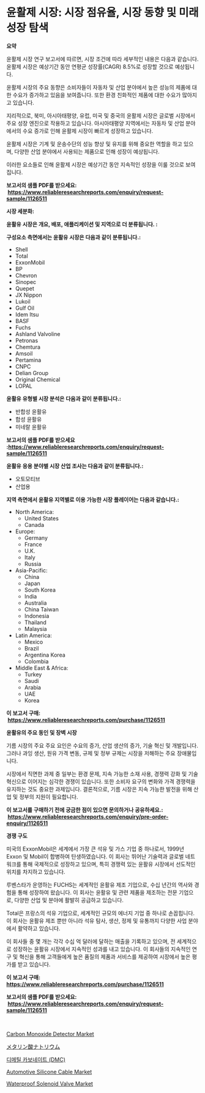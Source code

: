 <p><h1>윤활제 시장: 시장 점유율, 시장 동향 및 미래 성장 탐색</h1></p><p><strong>요약</strong></p>
<p><p>윤활제 시장 연구 보고서에 따르면, 시장 조건에 따라 세부적인 내용은 다음과 같습니다. 윤활제 시장은 예상기간 동안 연평균 성장률(CAGR) 8.5%로 성장할 것으로 예상됩니다.</p><p>윤활제 시장의 주요 동향은 소비자들이 자동차 및 산업 분야에서 높은 성능의 제품에 대한 수요가 증가하고 있음을 보여줍니다. 또한 환경 친화적인 제품에 대한 수요가 많아지고 있습니다.</p><p>지리적으로, 북미, 아시아태평양, 유럽, 미국 및 중국의 윤활제 시장은 글로벌 시장에서 주요 성장 엔진으로 작용하고 있습니다. 아시아태평양 지역에서는 자동차 및 산업 분야에서의 수요 증가로 인해 윤활제 시장이 빠르게 성장하고 있습니다.</p><p>윤활제 시장은 기계 및 운송수단의 성능 향상 및 유지를 위해 중요한 역할을 하고 있으며, 다양한 산업 분야에서 사용되는 제품으로 인해 성장이 예상됩니다.</p><p>이러한 요소들로 인해 윤활제 시장은 예상기간 동안 지속적인 성장을 이룰 것으로 보여집니다.</p></p>
<p><strong>보고서의 샘플 PDF를 받으세요: &nbsp;<a href="https://www.reliableresearchreports.com/enquiry/request-sample/1126511">https://www.reliableresearchreports.com/enquiry/request-sample/1126511</a></strong></p>
<p><strong>시장 세분화:</strong></p>
<p><strong> 윤활유 시장은 개요, 배포, 애플리케이션 및 지역으로 더 분류됩니다. :</strong></p>
<p><strong>구성요소 측면에서는 윤활유 시장은 다음과 같이 분류됩니다.:</strong></p>
<p><ul><li>Shell</li><li>Total</li><li>ExxonMobil</li><li>BP</li><li>Chevron</li><li>Sinopec</li><li>Quepet</li><li>JX Nippon</li><li>Lukoil</li><li>Gulf Oil</li><li>Idem Itsu</li><li>BASF</li><li>Fuchs</li><li>Ashland Valvoline</li><li>Petronas</li><li>Chemtura</li><li>Amsoil</li><li>Pertamina</li><li>CNPC</li><li>Delian Group</li><li>Original Chemical</li><li>LOPAL</li></ul></p>
<p><strong> 윤활유 유형별 시장 분석은 다음과 같이 분류됩니다.:</strong></p>
<p><ul><li>반합성 윤활유</li><li>합성 윤활유</li><li>미네랄 윤활유</li></ul></p>
<p><strong>보고서의 샘플 PDF를 받으세요 :<a href="https://www.reliableresearchreports.com/enquiry/request-sample/1126511">https://www.reliableresearchreports.com/enquiry/request-sample/1126511</a></strong></p>
<p><strong> 윤활유 응용 분야별 시장 산업 조사는 다음과 같이 분류됩니다.:</strong></p>
<p><ul><li>오토모티브</li><li>산업용</li></ul></p>
<p><strong>지역 측면에서 윤활유 지역별로 이용 가능한 시장 플레이어는 다음과 같습니다.:</strong></p>
<p><ul>
    <li>
        North America:
        <ul>
            <li>United States</li>
            <li>Canada</li>
        </ul>
    </li>
    <li>
        Europe:
        <ul>
            <li>Germany</li>
            <li>France</li>
            <li>U.K.</li>
            <li>Italy</li>
            <li>Russia</li>
        </ul>
    </li>
    <li>
        Asia-Pacific:
        <ul>
            <li>China</li>
            <li>Japan</li>
            <li>South Korea</li>
            <li>India</li>
            <li>Australia</li>
            <li>China Taiwan</li>
            <li>Indonesia</li>
            <li>Thailand</li>
            <li>Malaysia</li>
        </ul>
    </li>
    <li>
        Latin America:
        <ul>
            <li>Mexico</li>
            <li>Brazil</li>
            <li>Argentina Korea</li>
            <li>Colombia</li>
        </ul>
    </li>
    <li>
        Middle East & Africa:
        <ul>
            <li>Turkey</li>
            <li>Saudi</li>
            <li>Arabia</li>
            <li>UAE</li>
            <li>Korea</li>
        </ul>
    </li>
    </ul></p>
<p><strong>이 보고서 구매: &nbsp;<a href="https://www.reliableresearchreports.com/purchase/1126511">https://www.reliableresearchreports.com/purchase/1126511</a></strong></p>
<p><strong>윤활유의 주요 동인 및 장벽 시장</strong></p>
<p><p>기름 시장의 주요 주요 요인은 수요의 증가, 산업 생산의 증가, 기술 혁신 및 개발입니다. 그러나 과잉 생산, 원유 가격 변동, 규제 및 정부 규제는 시장을 저해하는 주요 장애물입니다.</p><p>시장에서 직면한 과제 중 일부는 환경 문제, 지속 가능한 소재 사용, 경쟁력 강화 및 기술 혁신으로 이어지는 심각한 경쟁이 있습니다. 또한 소비자 요구의 변화와 가격 경쟁력을 유지하는 것도 중요한 과제입니다. 결론적으로, 기름 시장은 지속 가능한 발전을 위해 산업 및 정부의 지원이 필요합니다.</p></p>
<p><strong>이 보고서를 구매하기 전에 궁금한 점이 있으면 문의하거나 공유하세요.: &nbsp;<a href="https://www.reliableresearchreports.com/enquiry/pre-order-enquiry/1126511">https://www.reliableresearchreports.com/enquiry/pre-order-enquiry/1126511</a></strong></p>
<p><strong>경쟁 구도</strong></p>
<p><p>미국의 ExxonMobil은 세계에서 가장 큰 석유 및 가스 기업 중 하나로서, 1999년 Exxon 및 Mobil이 합병하여 탄생하였습니다. 이 회사는 뛰어난 기술력과 글로벌 네트워크를 통해 국제적으로 성장하고 있으며, 특히 경쟁력 있는 윤활유 시장에서 선도적인 위치를 차지하고 있습니다. </p><p>루벤스타가 운영하는 FUCHS는 세계적인 윤활유 제조 기업으로, 수십 년간의 역사와 경험을 통해 성장하여 왔습니다. 이 회사는 윤활유 및 관련 제품을 제조하는 전문 기업으로, 다양한 산업 및 분야에 활발히 공급하고 있습니다. </p><p>Total은 프랑스의 석유 기업으로, 세계적인 규모의 에너지 기업 중 하나로 손꼽힙니다. 이 회사는 윤활유 제조 뿐만 아니라 석유 탐사, 생산, 정제 및 유통까지 다양한 사업 분야에서 활약하고 있습니다. </p><p>이 회사들 중 몇 개는 각각 수십 억 달러에 달하는 매출을 기록하고 있으며, 전 세계적으로 성장하는 윤활유 시장에서 지속적인 성과를 내고 있습니다. 이 회사들의 지속적인 연구 및 혁신을 통해 고객들에게 높은 품질의 제품과 서비스를 제공하여 시장에서 높은 평가를 받고 있습니다.</p></p>
<p><strong>이 보고서 구매: &nbsp; <a href="https://www.reliableresearchreports.com/purchase/1126511">https://www.reliableresearchreports.com/purchase/1126511</a></strong></p>
<p><strong>보고서의 샘플 PDF를 받으세요: &nbsp;<a href="https://www.reliableresearchreports.com/enquiry/request-sample/1126511">https://www.reliableresearchreports.com/enquiry/request-sample/1126511</a></strong><strong></strong></p>
<p>&nbsp;</p>
<p><p><a href="https://github.com/johnbach50/Market-Research-Report-List-2/blob/main/carbon-monoxide-detector-market.md">Carbon Monoxide Detector Market</a></p><p><a href="https://github.com/ppmazlotr77499/Market-Research-Report-List-1/blob/main/1309119189869.md">メタリン酸ナトリウム</a></p><p><a href="https://github.com/vsap75a286l/Market-Research-Report-List-1/blob/main/8829223189745.md">디메틸 카보네이트 (DMC)</a></p><p><a href="https://view.publitas.com/reportprime-1/decoding-the-automotive-silicone-cable-market-a-deep-dive-into-the-latest-market-trends-market-segmentation-and-competitive-analysis/">Automotive Silicone Cable Market</a></p><p><a href="https://fearless-okapi-6c8.notion.site/Waterproof-Solenoid-Valve-Market-Size-Evaluating-its-Market-Trends-Growth-and-Projections-2024--45b40c480945478aa061ae2af80a2fdf">Waterproof Solenoid Valve Market</a></p></p>